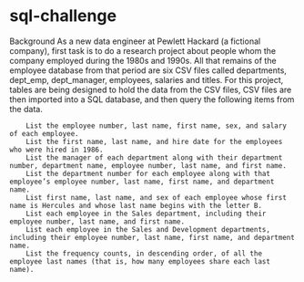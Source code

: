 # sql-challenge
Background
As a new data engineer at Pewlett Hackard (a fictional company), first task is to do a research project about people whom the company employed during the 1980s and 1990s. All that remains of the employee database from that period are six CSV files called departments, dept_emp, dept_manager, employees, salaries and titles.
For this project, tables are being designed to hold the data from the CSV files, CSV files are then imported into a SQL database, and then query the following items from the data. 

        List the employee number, last name, first name, sex, and salary of each employee.
        List the first name, last name, and hire date for the employees who were hired in 1986. 
        List the manager of each department along with their department number, department name, employee number, last name, and first name. 
        List the department number for each employee along with that employee’s employee number, last name, first name, and department name. 
        List first name, last name, and sex of each employee whose first name is Hercules and whose last name begins with the letter B.
        List each employee in the Sales department, including their employee number, last name, and first name. 
        List each employee in the Sales and Development departments, including their employee number, last name, first name, and department name. 
        List the frequency counts, in descending order, of all the employee last names (that is, how many employees share each last name). 
